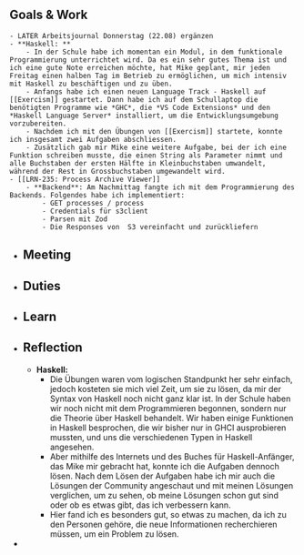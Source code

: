 ## Goals & Work
	- LATER Arbeitsjournal Donnerstag (22.08) ergänzen
	- **Haskell: **
		- In der Schule habe ich momentan ein Modul, in dem funktionale Programmierung unterrichtet wird. Da es ein sehr gutes Thema ist und ich eine gute Note erreichen möchte, hat Mike geplant, mir jeden Freitag einen halben Tag im Betrieb zu ermöglichen, um mich intensiv mit Haskell zu beschäftigen und zu üben.
		- Anfangs habe ich einen neuen Language Track - Haskell auf [[Exercism]] gestartet. Dann habe ich auf dem Schullaptop die benötigten Programme wie *GHC*, die *VS Code Extensions* und den *Haskell Language Server* installiert, um die Entwicklungsumgebung vorzubereiten.
		- Nachdem ich mit den Übungen von [[Exercism]] startete, konnte ich insgesamt zwei Aufgaben abschliessen.
		- Zusätzlich gab mir Mike eine weitere Aufgabe, bei der ich eine Funktion schreiben musste, die einen String als Parameter nimmt und alle Buchstaben der ersten Hälfte in Kleinbuchstaben umwandelt, während der Rest in Grossbuchstaben umgewandelt wird.
	- [[LRN-235: Process Archive Viewer]]
		- **Backend**: Am Nachmittag fangte ich mit dem Programmierung des Backends. Folgendes habe ich implementiert:
			- GET processes / process
			- Credentials für s3client
			- Parsen mit Zod
			- Die Responses von  S3 vereinfacht und zurückliefern
- ## Meeting
- ## Duties
- ## Learn
- ## Reflection
	- **Haskell:**
		- Die Übungen waren vom logischen Standpunkt her sehr einfach, jedoch kosteten sie mich viel Zeit, um sie zu lösen, da mir der Syntax von Haskell noch nicht ganz klar ist. In der Schule haben wir noch nicht mit dem Programmieren begonnen, sondern nur die Theorie über Haskell behandelt. Wir haben einige Funktionen in Haskell besprochen, die wir bisher nur in GHCI ausprobieren mussten, und uns die verschiedenen Typen in Haskell angesehen.
		- Aber mithilfe des Internets und des Buches für Haskell-Anfänger, das Mike mir gebracht hat, konnte ich die Aufgaben dennoch lösen. Nach dem Lösen der Aufgaben habe ich mir auch die Lösungen der Community angeschaut und mit meinen Lösungen verglichen, um zu sehen, ob meine Lösungen schon gut sind oder ob es etwas gibt, das ich verbessern kann.
		- Hier fand ich es besonders gut, so etwas zu machen, da ich zu den Personen gehöre, die neue Informationen recherchieren müssen, um ein Problem zu lösen.
-